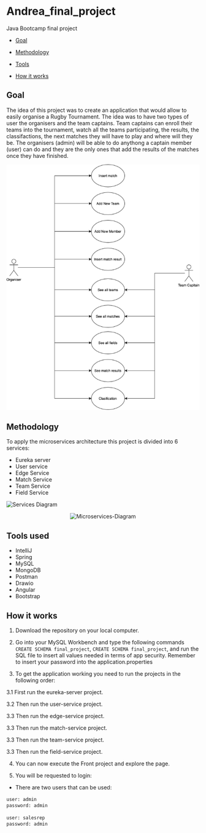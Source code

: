 # Andrea_final_project
Java Bootcamp final project

* [Goal](#goal)

* [Methodology](#methodology)

* [Tools](#tools)

* [How it works](#how-it-works)

## <a name="goal"></a>Goal
The idea of this project was to create an application that would allow to easily organise a Rugby Tournament. The idea was to have two types of user the organisers and the team captains.
Team captains can enroll their teams into the tournament, watch all the teams participating, the results, the classifactions, the next matches they will have to play and where will they be.
The organisers (admin) will be able to do anythong a captain member (user) can do and they are the only ones that add the results of the matches once they have finished.

![Functional Diagram](/img/Rugby_Functional_Diagram.png)

## <a name="methodology"></a>Methodology
To apply the microservices architecture this project is divided into 6 services:
      
- Eureka server
- User service
- Edge Service
- Match Service
- Team Service
- Field Service

![Services Diagram](/img/Rugby_Services_Diagram.png.png)

<p align="center">
<img src="https://i.ibb.co/Btnmxn8/Untitled-Diagram-2.png" alt="Microservices-Diagram" border="0"></a>
</p>



## <a name="tools"></a>Tools used
- IntelliJ
- Spring
- MySQL
- MongoDB
- Postman
- Drawio
- Angular
- Bootstrap


## <a name="how-it-works"></a>How it works


1. Download the repository on your local computer.

2. Go into your MySQL Workbench and type the following commands ```CREATE SCHEMA final_project```, ```CREATE SCHEMA final_project```, and run the SQL file to insert all values needed in terms of app security. Remember to insert your password into the application.properties

3. To get the application working you need to run the projects in the following order:

  3.1 First run the eureka-server project.
  
  3.2 Then run the user-service project.
  
  3.3 Then run the edge-service project.
  
  3.3 Then run the match-service project.
  
  3.3 Then run the team-service project.
  
  3.3 Then run the field-service project.

4. You can now execute the Front project and explore the page.

5. You will be requested to login:

* There are two users that can be used:

````
user: admin
password: admin

user: salesrep
password: admin

````
